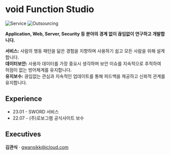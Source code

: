 # void Function Studio
![Service](https://img.shields.io/badge/Service-1-brightgreen)
![Outsourcing](https://img.shields.io/badge/Outsourcing-1-blueviolet)

**Application, Web, Server, Security 등 분야의 경계 없이 끊임없이 연구하고 개발합니다.**

**서비스:** 사람의 행동 패턴을 닮은 경험을 지향하며 사용하기 쉽고 모든 사람을 위해 설계합니다.  
**데이터보안:** 사용자 데이터를 가장 중요시 생각하며 보안 이슈를 지속적으로 추적하여 허점이 없는 방어체계를 유지합니다.  
**유지보수:** 끊임없는 관심과 지속적인 업데이트를 통해 피드백을 제공하고 신뢰적 관계를 유지합니다.  

## Experience
- 23.01 - SWORD 서비스
- 22.07 - (주)로보그램 공식사이트 보수

## Executives
<b>김관식</b> · gwansikk@icloud.com
